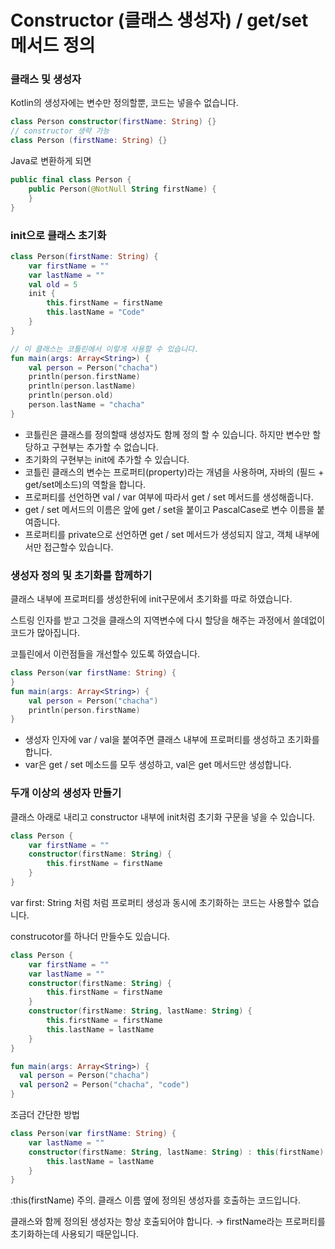# Constructor (클래스 생성자) / get/set 메서드 정의

### 클래스 및 생성자

Kotlin의 생성자에는 변수만 정의할뿐, 코드는 넣을수 없습니다.

```kotlin
class Person constructor(firstName: String) {}
// constructor 생략 가능
class Person (firstName: String) {}
```

Java로 변환하게 되면

```kotlin
public final class Person {
    public Person(@NotNull String firstName) {
    }
}
```

### init으로 클래스 초기화

```kotlin
class Person(firstName: String) {
    var firstName = ""
    var lastName = ""
    val old = 5
    init {
        this.firstName = firstName
        this.lastName = "Code"
    }
}

// 이 클래스는 코틀린에서 이렇게 사용할 수 있습니다.
fun main(args: Array<String>) {
    val person = Person("chacha")
    println(person.firstName)
    println(person.lastName)
    println(person.old)
    person.lastName = "chacha"
}
```

- 코틀린은 클래스를 정의할때 생성자도 함께 정의 할 수 있습니다. 하지만 변수만 할당하고 구현부는 추가할 수 없습니다.
- 초기화의 구현부는 init에 추가할 수 있습니다.
- 코틀린 클래스의 변수는 프로퍼티(property)라는 개념을 사용하며, 자바의 (필드 + get/set메소드)의 역할을 합니다.
- 프로퍼티를 선언하면 val / var 여부에 따라서 get / set 메서드를 생성해줍니다.
- get / set 메서드의 이름은 앞에 get / set을 붙이고 PascalCase로 변수 이름을 붙여줍니다.
- 프로퍼티를 private으로 선언하면 get / set 메서드가 생성되지 않고, 객체 내부에서만 접근할수 있습니다.

### 생성자 정의 및 초기화를 함께하기

클래스 내부에 프로퍼티를 생성한뒤에 init구문에서 초기화를 따로 하였습니다.

스트링 인자를 받고 그것을 클래스의 지역변수에 다시 할당을 해주는 과정에서 쓸데없이 코드가 많아집니다.

코틀린에서 이런점들을 개선할수 있도록 하였습니다.

```kotlin
class Person(var firstName: String) {
}
fun main(args: Array<String>) {
    val person = Person("chacha")
    println(person.firstName)   
}
```

- 생성자 인자에 var / val을 붙여주면 클래스 내부에 프로퍼티를 생성하고 초기화를 합니다.
- var은 get / set 메소드를 모두 생성하고, val은 get 메서드만 생성합니다.

### 두개 이상의 생성자 만들기

클래스 아래로 내리고 constructor 내부에 init처럼 초기화 구문을 넣을 수 있습니다.

```kotlin
class Person {
    var firstName = ""
    constructor(firstName: String) {
        this.firstName = firstName
    }
}
```

var first: String 처럼 처럼 프로퍼티 생성과 동시에 초기화하는 코드는 사용할수 없습니다.

construcotor를 하나더 만들수도 있습니다.

```kotlin
class Person {
    var firstName = ""
    var lastName = ""
    constructor(firstName: String) {
        this.firstName = firstName
    }
    constructor(firstName: String, lastName: String) {
        this.firstName = firstName
        this.lastName = lastName
    }
}

fun main(args: Array<String>) {
  val person = Person("chacha")
  val person2 = Person("chacha", "code")
}
```

조금더 간단한 방법

```kotlin
class Person(var firstName: String) {
    var lastName = ""
    constructor(firstName: String, lastName: String) : this(firstName) {
        this.lastName = lastName
    }
}
```

:this(firstName) 주의. 클래스 이름 옆에 정의된 생성자를 호출하는 코드입니다.

클래스와 함께 정의된 생성자는 항상 호출되어야 합니다. → firstName라는 프로퍼티를 초기화하는데 사용되기 때문입니다.